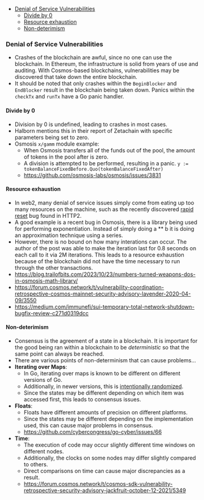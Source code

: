 - [Denial of Service Vulnerabilities](#denial-of-service-vulnerabilities)
  - [Divide by 0](#divide-by-0)
  - [Resource exhaustion](#resource-exhaustion)
  - [Non-deterimism](#non-deterimism)


### Denial of Service Vulnerabilities 
- Crashes of the blockchain are awful, since no one can use the blockchain. In Ethereum, the infrastructure is solid from years of use and auditing. With Cosmos-based blockchains, vulnerabilities may be discovered that take down the entire blockchain.
- It should be noted that only crashes within the ``BeginBlocker`` and ``EndBlocker`` result in the blockchain being taken down. Panics within the ``checkTx`` and ``runTx`` have a Go panic handler. 

#### Divide by 0 
- Division by 0 is undefined, leading to crashes in most cases. 
- Halborn mentions this in their report of Zetachain with specific parameters being set to zero. 
- Osmosis ``x/gamm`` module example: 
    - When Osmosis transfers all of the funds out of the pool, the amount of tokens in the pool after is zero. 
    - A division is attempted to be performed, resulting in a panic. `` y := tokenBalanceFixedBefore.Quo(tokenBalanceFixedAfter) ``
    - https://github.com/osmosis-labs/osmosis/issues/3831

#### Resource exhaustion
- In web2, many denial of service issues simply come from eating up too many resources on the machine, such as the recently discovered [rapid reset](https://blog.cloudflare.com/technical-breakdown-http2-rapid-reset-ddos-attack/) bug found in HTTP2. 
- A good example is a recent bug in Osmosis, there is a library being used for performing exponentiation. Instead of simply doing a ** b it is doing an approximation technique using a series. 
- However, there is no bound on how many interations can occur. The author of the post was able to make the iteration last for 0.8 seconds on each call to it via 2M iterations. This leads to a resource exhaustion because of the blockchain did not have the time necessary to run through the other transactions.
- https://blog.trailofbits.com/2023/10/23/numbers-turned-weapons-dos-in-osmosis-math-library/ 
- https://forum.cosmos.network/t/vulnerability-coordination-retrospective-cosmos-mainnet-security-advisory-lavender-2020-04-09/3550
- https://medium.com/immunefi/sui-temporary-total-network-shutdown-bugfix-review-c271d0319dcc

#### Non-deterimism 
- Consensus is the agreement of a state in a blockchain. It is important for the good being ran within a blockchain to be *deterministic* so that the same point can always be reached. 
- There are various points of non-determinism that can cause problems...
- **Iterating over Maps**: 
    - In Go, iterating over maps is known to be different on different versions of Go. 
    - Additionally, in newer versions, this is [intentionally randomized](https://stackoverflow.com/questions/9619479/go-what-determines-the-iteration-order-for-map-keys). 
    - Since the states may be different depending on which item was accessed first, this leads to consensus issues. 
- **Floats**: 
    - Floats have different amounts of precision on different platforms. 
    - Since the states may be different depending on the implementation used, this can cause major problems in consensus. 
    - https://github.com/cybercongress/go-cyber/issues/66
- **Time**: 
    - The execution of code may occur slightly different time windows on different nodes.
    - Additionally, the clocks on some nodes may differ slightly compared to others. 
    - Direct comparisons on time can cause major discrepancies as a result. 
    - https://forum.cosmos.network/t/cosmos-sdk-vulnerability-retrospective-security-advisory-jackfruit-october-12-2021/5349
